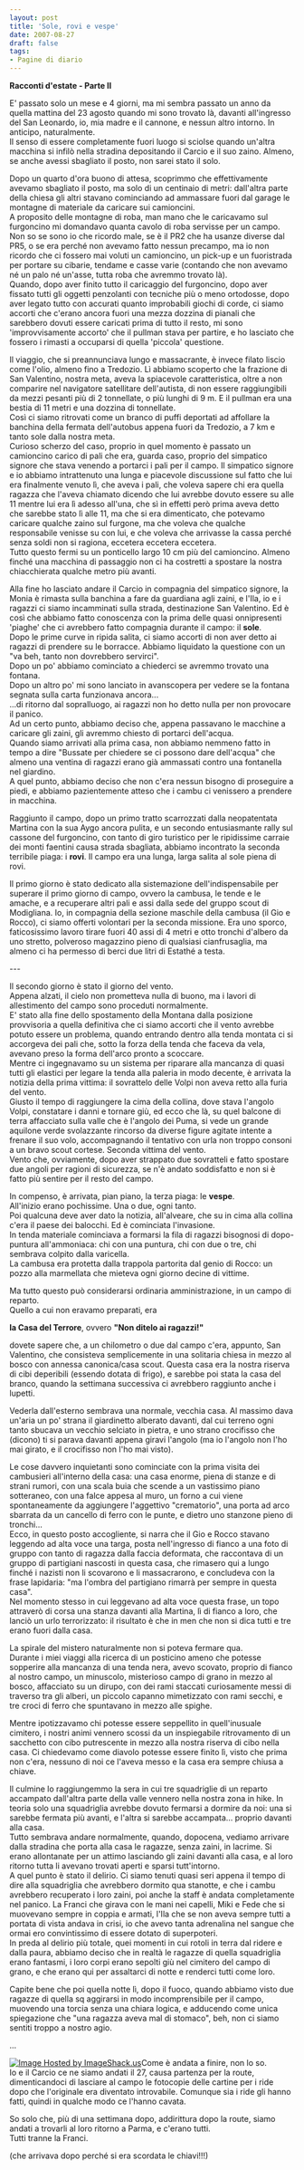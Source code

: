 ```yaml
---
layout: post
title: 'Sole, rovi e vespe'
date: 2007-08-27
draft: false
tags: 
- Pagine di diario
---
```


**Racconti d'estate - Parte II**  
  
E' passato solo un mese e 4 giorni, ma mi sembra passato un anno da quella mattina del 23 agosto quando mi sono trovato là, davanti all'ingresso del San Leonardo, io, mia madre e il cannone, e nessun altro intorno. In anticipo, naturalmente.  
Il senso di essere completamente fuori luogo si sciolse quando un'altra macchina si infilò nella stradina depositando il Carcio e il suo zaino. Almeno, se anche avessi sbagliato il posto, non sarei stato il solo.  
  
Dopo un quarto d'ora buono di attesa, scoprimmo che effettivamente avevamo sbagliato il posto, ma solo di un centinaio di metri: dall'altra parte della chiesa gli altri stavano cominciando ad ammassare fuori dal garage le montagne di materiale da caricare sui camioncini.  
A proposito delle montagne di roba, man mano che le caricavamo sul furgoncino mi domandavo quanta cavolo di roba servisse per un campo. Non so se sono io che ricordo male, se è il PR2 che ha usanze diverse dal PR5, o se era perché non avevamo fatto nessun precampo, ma io non ricordo che ci fossero mai voluti un camioncino, un pick-up e un fuoristrada per portare su cibarie, tendame e casse varie (contando che non avevamo né un palo né un'asse, tutta roba che avremmo trovato là).  
Quando, dopo aver finito tutto il caricaggio del furgoncino, dopo aver fissato tutti gli oggetti penzolanti con tecniche più o meno ortodosse, dopo aver legato tutto con accurati quanto improbabili giochi di corde, ci siamo accorti che c'erano ancora fuori una mezza dozzina di pianali che sarebbero dovuti essere caricati prima di tutto il resto, mi sono 'improvvisamente accorto' che il pullman stava per partire, e ho lasciato che fossero i rimasti a occuparsi di quella 'piccola' questione.  
  
Il viaggio, che si preannunciava lungo e massacrante, è invece filato liscio come l'olio, almeno fino a Tredozio. Lì abbiamo scoperto che la frazione di San Valentino, nostra meta, aveva la spiacevole caratteristica, oltre a non comparire nel navigatore satellitare dell'autista, di non essere raggiungibili da mezzi pesanti più di 2 tonnellate, o più lunghi di 9 m. E il pullman era una bestia di 11 metri e una dozzina di tonnellate.  
Così ci siamo ritrovati come un branco di puffi deportati ad affollare la banchina della fermata dell'autobus appena fuori da Tredozio, a 7 km e tanto sole dalla nostra meta.  
Curioso scherzo del caso, proprio in quel momento è passato un camioncino carico di pali che era, guarda caso, proprio del simpatico signore che stava venendo a portarci i pali per il campo. Il simpatico signore e io abbiamo intrattenuto una lunga e piacevole discussione sul fatto che lui era finalmente venuto lì, che aveva i pali, che voleva sapere chi era quella ragazza che l'aveva chiamato dicendo che lui avrebbe dovuto essere su alle 11 mentre lui era lì adesso all'una, che sì in effetti però prima aveva detto che sarebbe stato lì alle 11, ma che si era dimenticato, che potevamo caricare qualche zaino sul furgone, ma che voleva che qualche responsabile venisse su con lui, e che voleva che arrivasse la cassa perché senza soldi non si ragiona, eccetera eccetera eccetera.  
Tutto questo fermi su un ponticello largo 10 cm più del camioncino. Almeno finché una macchina di passaggio non ci ha costretti a spostare la nostra chiacchierata qualche metro più avanti.  
  
Alla fine ho lasciato andare il Carcio in compagnia del simpatico signore, la Monia è rimasta sulla banchina a fare da guardiana agli zaini, e l'Ila, io e i ragazzi ci siamo incamminati sulla strada, destinazione San Valentino. Ed è così che abbiamo fatto conoscenza con la prima delle quasi onnipresenti 'piaghe' che ci avrebbero fatto compagnia durante il campo: il **sole**.  
Dopo le prime curve in ripida salita, ci siamo accorti di non aver detto ai ragazzi di prendere su le borracce. Abbiamo liquidato la questione con un "va beh, tanto non dovrebbero servirci".  
Dopo un po' abbiamo cominciato a chiederci se avremmo trovato una fontana.  
Dopo un altro po' mi sono lanciato in avanscopera per vedere se la fontana segnata sulla carta funzionava ancora...  
...di ritorno dal sopralluogo, ai ragazzi non ho detto nulla per non provocare il panico.  
Ad un certo punto, abbiamo deciso che, appena passavano le macchine a caricare gli zaini, gli avremmo chiesto di portarci dell'acqua.  
Quando siamo arrivati alla prima casa, non abbiamo nemmeno fatto in tempo a dire "Bussate per chiedere se ci possono dare dell'acqua" che almeno una ventina di ragazzi erano già ammassati contro una fontanella nel giardino.  
A quel punto, abbiamo deciso che non c'era nessun bisogno di proseguire a piedi, e abbiamo pazientemente atteso che i cambu ci venissero a prendere in macchina.  
  
Raggiunto il campo, dopo un primo tratto scarrozzati dalla neopatentata Martina con la sua Aygo ancora pulita, e un secondo entusiasmante rally sul cassone del furgoncino, con tanto di giro turistico per le ripidissime carraie dei monti faentini causa strada sbagliata, abbiamo incontrato la seconda terribile piaga: i **rovi**. Il campo era una lunga, larga salita al sole piena di rovi.  
  
Il primo giorno è stato dedicato alla sistemazione dell'indispensabile per superare il primo giorno di campo, ovvero la cambusa, le tende e le amache, e a recuperare altri pali e assi dalla sede del gruppo scout di Modigliana. Io, in compagnia della sezione maschile della cambusa (il Gio e Rocco), ci siamo offerti volontari per la seconda missione. Era uno sporco, faticosissimo lavoro tirare fuori 40 assi di 4 metri e otto tronchi d'albero da uno stretto, polveroso magazzino pieno di qualsiasi cianfrusaglia, ma almeno ci ha permesso di berci due litri di Estathé a testa.  
  
\---  
  
Il secondo giorno è stato il giorno del vento.  
Appena alzati, il cielo non prometteva nulla di buono, ma i lavori di allestimento del campo sono proceduti normalmente.  
E' stato alla fine dello spostamento della Montana dalla posizione provvisoria a quella definitiva che ci siamo accorti che il vento avrebbe potuto essere un problema, quando entrando dentro alla tenda montata ci si accorgeva dei pali che, sotto la forza della tenda che faceva da vela, avevano preso la forma dell'arco pronto a scoccare.  
Mentre ci ingegnavamo su un sistema per riparare alla mancanza di quasi tutti gli elastici per legare la tenda alla paleria in modo decente, è arrivata la notizia della prima vittima: il sovrattelo delle Volpi non aveva retto alla furia del vento.  
Giusto il tempo di raggiungere la cima della collina, dove stava l'angolo Volpi, constatare i danni e tornare giù, ed ecco che là, su quel balcone di terra affacciato sulla valle che è l'angolo dei Puma, si vede un grande aquilone verde svolazzante rincorso da diverse figure agitate intente a frenare il suo volo, accompagnando il tentativo con urla non troppo consoni a un bravo scout cortese. Seconda vittima del vento.  
Vento che, ovviamente, dopo aver strappato due sovratteli e fatto spostare due angoli per ragioni di sicurezza, se n'è andato soddisfatto e non si è fatto più sentire per il resto del campo.  
  
In compenso, è arrivata, pian piano, la terza piaga: le **vespe**.  
All'inizio erano pochissime. Una o due, ogni tanto.  
Poi qualcuna deve aver dato la notizia, all'alveare, che su in cima alla collina c'era il paese dei balocchi. Ed è cominciata l'invasione.  
In tenda materiale cominciava a formarsi la fila di ragazzi bisognosi di dopo-puntura all'ammoniaca: chi con una puntura, chi con due o tre, chi sembrava colpito dalla varicella.  
La cambusa era protetta dalla trappola partorita dal genio di Rocco: un pozzo alla marmellata che mieteva ogni giorno decine di vittime.  
  
Ma tutto questo può considerarsi ordinaria amministrazione, in un campo di reparto.  
Quello a cui non eravamo preparati, era  
  
**la Casa del Terrore**, ovvero **"Non ditelo ai ragazzi!"**  
  
dovete sapere che, a un chilometro o due dal campo c'era, appunto, San Valentino, che consisteva semplicemente in una solitaria chiesa in mezzo al bosco con annessa canonica/casa scout. Questa casa era la nostra riserva di cibi deperibili (essendo dotata di frigo), e sarebbe poi stata la casa del branco, quando la settimana successiva ci avrebbero raggiunto anche i lupetti.  
  
Vederla dall'esterno sembrava una normale, vecchia casa. Al massimo dava un'aria un po' strana il giardinetto alberato davanti, dal cui terreno ogni tanto sbucava un vecchio selciato in pietra, e uno strano crocifisso che (dicono) ti si parava davanti appena giravi l'angolo (ma io l'angolo non l'ho mai girato, e il crocifisso non l'ho mai visto).  
  
Le cose davvero inquietanti sono cominciate con la prima visita dei cambusieri all'interno della casa: una casa enorme, piena di stanze e di strani rumori, con una scala buia che scende a un vastissimo piano sotteraneo, con una falce appesa al muro, un forno a cui viene spontaneamente da aggiungere l'aggettivo "crematorio", una porta ad arco sbarrata da un cancello di ferro con le punte, e dietro uno stanzone pieno di tronchi...  
Ecco, in questo posto accogliente, si narra che il Gio e Rocco stavano leggendo ad alta voce una targa, posta nell'ingresso di fianco a una foto di gruppo con tanto di ragazza dalla faccia deformata, che raccontava di un gruppo di partigiani nascosti in questa casa, che rimasero qui a lungo finché i nazisti non li scovarono e li massacrarono, e concludeva con la frase lapidaria: "ma l'ombra del partigiano rimarrà per sempre in questa casa".  
Nel momento stesso in cui leggevano ad alta voce questa frase, un topo attraverò di corsa una stanza davanti alla Martina, lì di fianco a loro, che lanciò un urlo terrorizzato: il risultato è che in men che non si dica tutti e tre erano fuori dalla casa.  
  
La spirale del mistero naturalmente non si poteva fermare qua.  
Durante i miei viaggi alla ricerca di un posticino ameno che potesse sopperire alla mancanza di una tenda nera, avevo scovato, proprio di fianco al nostro campo, un minuscolo, misterioso campo di grano in mezzo al bosco, affacciato su un dirupo, con dei rami staccati curiosamente messi di traverso tra gli alberi, un piccolo capanno mimetizzato con rami secchi, e tre croci di ferro che spuntavano in mezzo alle spighe.  
  
Mentre ipotizzavamo chi potesse essere seppellito in quell'inusuale cimitero, i nostri animi vennero scossi da un inspiegabile ritrovamento di un sacchetto con cibo putrescente in mezzo alla nostra riserva di cibo nella casa. Ci chiedevamo come diavolo potesse essere finito lì, visto che prima non c'era, nessuno di noi ce l'aveva messo e la casa era sempre chiusa a chiave.  
  
Il culmine lo raggiungemmo la sera in cui tre squadriglie di un reparto accampato dall'altra parte della valle vennero nella nostra zona in hike. In teoria solo una squadriglia avrebbe dovuto fermarsi a dormire da noi: una si sarebbe fermata più avanti, e l'altra si sarebbe accampata... proprio davanti alla casa.  
Tutto sembrava andare normalmente, quando, dopocena, vediamo arrivare dalla stradina che porta alla casa le ragazze, senza zaini, in lacrime. Si erano allontanate per un attimo lasciando gli zaini davanti alla casa, e al loro ritorno tutta li avevano trovati aperti e sparsi tutt'intorno.  
A quel punto è stato il delirio. Ci siamo tenuti quasi seri appena il tempo di dire alla squadriglia che avrebbero dormito qua stanotte, e che i cambu avrebbero recuperato i loro zaini, poi anche la staff è andata completamente nel panico. La Franci che girava con le mani nei capelli, Miki e Fede che si muovevano sempre in coppia e armati, l'Ila che se non aveva sempre tutti a portata di vista andava in crisi, io che avevo tanta adrenalina nel sangue che ormai ero convintissimo di essere dotato di superpoteri.  
In preda al delirio più totale, quei momenti in cui rotoli in terra dal ridere e dalla paura, abbiamo deciso che in realtà le ragazze di quella squadriglia erano fantasmi, i loro corpi erano sepolti giù nel cimitero del campo di grano, e che erano qui per assaltarci di notte e renderci tutti come loro.  
  
Capite bene che poi quella notte lì, dopo il fuoco, quando abbiamo visto due ragazze di quella sq aggirarsi in modo incomprensibile per il campo, muovendo una torcia senza una chiara logica, e adducendo come unica spiegazione che "una ragazza aveva mal di stomaco", beh, non ci siamo sentiti troppo a nostro agio.  
  
  
...  
  
  
[![Image Hosted by ImageShack.us](http://img63.imageshack.us/img63/4765/00056qz6.jpg)](http://imageshack.us/)Come è andata a finire, non lo so.  
Io e il Carcio ce ne siamo andati il 27, causa partenza per la route, dimenticandoci di lasciare al campo le fotocopie delle cartine per i ride dopo che l'originale era diventato introvabile. Comunque sia i ride gli hanno fatti, quindi in qualche modo ce l'hanno cavata.  
  
So solo che, più di una settimana dopo, addirittura dopo la route, siamo andati a trovarli al loro ritorno a Parma, e c'erano tutti.  
Tutti tranne la Franci.  
  
  
  
  
  
  
  
  
  
  
  
  
  
  
  
  
  
  
  
  
  
  
  
  
  
  
  
  
  

(che arrivava dopo perché si era scordata le chiavi!!!)